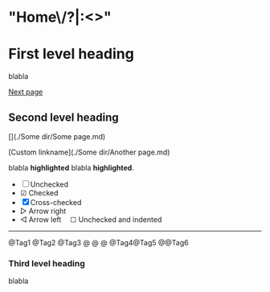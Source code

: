 # "Home\\/?|:<>"
First level heading
===================

blabla

[Next page](./subpage.md)

Second level heading
--------------------

[](./Some dir/Some page.md)

[Custom linkname](./Some dir/Another page.md)

blabla __highlighted__ blabla __highlighted__.

* ☐ Unchecked
* ☑ Checked
* ☒ Cross-checked
* ▷ Arrow right
* ◁ Arrow left
&emsp;☐ Unchecked and indented

*****

@Tag1 @Tag2 @Tag3
@ @
@
@Tag4@Tag5
@@Tag6

### Third level heading

blabla

